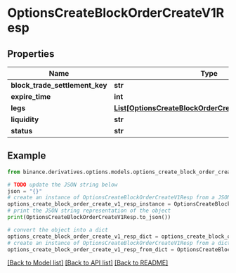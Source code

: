 # OptionsCreateBlockOrderCreateV1Resp


## Properties

Name | Type | Description | Notes
------------ | ------------- | ------------- | -------------
**block_trade_settlement_key** | **str** |  | [optional] 
**expire_time** | **int** |  | [optional] 
**legs** | [**List[OptionsCreateBlockOrderCreateV1RespLegsInner]**](OptionsCreateBlockOrderCreateV1RespLegsInner.md) |  | [optional] 
**liquidity** | **str** |  | [optional] 
**status** | **str** |  | [optional] 

## Example

```python
from binance.derivatives.options.models.options_create_block_order_create_v1_resp import OptionsCreateBlockOrderCreateV1Resp

# TODO update the JSON string below
json = "{}"
# create an instance of OptionsCreateBlockOrderCreateV1Resp from a JSON string
options_create_block_order_create_v1_resp_instance = OptionsCreateBlockOrderCreateV1Resp.from_json(json)
# print the JSON string representation of the object
print(OptionsCreateBlockOrderCreateV1Resp.to_json())

# convert the object into a dict
options_create_block_order_create_v1_resp_dict = options_create_block_order_create_v1_resp_instance.to_dict()
# create an instance of OptionsCreateBlockOrderCreateV1Resp from a dict
options_create_block_order_create_v1_resp_from_dict = OptionsCreateBlockOrderCreateV1Resp.from_dict(options_create_block_order_create_v1_resp_dict)
```
[[Back to Model list]](../README.md#documentation-for-models) [[Back to API list]](../README.md#documentation-for-api-endpoints) [[Back to README]](../README.md)


